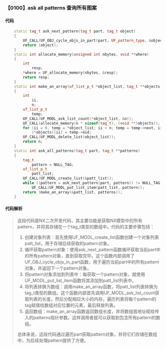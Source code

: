 ### 【0100】ask all patterns 查询所有图案

#### 代码

```cpp
    static tag_t ask_next_pattern(tag_t part, tag_t object)  
    {  
        UF_CALL(UF_OBJ_cycle_objs_in_part(part, UF_pattern_type, &object));  
        return (object);  
    }  
    static int allocate_memory(unsigned int nbytes, void **where)  
    {  
        int  
            resp;  
        *where = UF_allocate_memory(nbytes, &resp);  
        return resp;  
    }  
    static int make_an_array(uf_list_p_t *object_list, tag_t **objects)  
    {  
        int  
            ii,  
            n;  
        uf_list_p_t  
            temp;  
        UF_CALL(UF_MODL_ask_list_count(*object_list, &n));  
        UF_CALL(allocate_memory(n * sizeof(tag_t), (void **)objects));  
        for (ii = 0, temp = *object_list; ii < n; temp = temp->next, ii++)  
            (*objects)[ii] = temp->eid;  
        UF_CALL(UF_MODL_delete_list(object_list));  
        return n;  
    }  
    static int ask_all_patterns(tag_t part, tag_t **patterns)  
    {  
        tag_t  
            pattern = NULL_TAG;  
        uf_list_p_t  
            patt_list;  
        UF_CALL(UF_MODL_create_list(&patt_list));  
        while ((pattern = ask_next_pattern(part, pattern)) != NULL_TAG)  
            UF_CALL(UF_MODL_put_list_item(patt_list, pattern));  
        return (make_an_array(&patt_list, patterns));  
    }

```

#### 代码解析

> 这段代码是NX二次开发代码，其主要功能是获取NX模型中的所有pattern，并将其存储在一个tag_t类型的数组中。代码的主要步骤包括：
>
> 1. 创建对象列表：首先使用UF_MODL_create_list函数创建一个对象列表patt_list，用于存储后续获取的pattern对象。
> 2. 循环获取pattern对象：使用ask_next_pattern函数循环获取当前part中的所有pattern对象，直到获取完毕。这个函数内部调用了UF_OBJ_cycle_objs_in_part函数，用于遍历当前part中的所有pattern对象，并返回下一个pattern对象。
> 3. 将pattern对象添加到列表中：每获取一个pattern对象，就使用UF_MODL_put_list_item函数将其添加到patt_list列表中。
> 4. 将列表转换为数组：调用make_an_array函数，将patt_list列表转换为tag_t类型的数组。这个函数内部首先调用UF_MODL_ask_list_count获取列表的长度，然后分配相应大小的内存，遍历列表将每个pattern的tag赋值给数组对应位置的元素，最后释放列表。
> 5. 返回数组：make_an_array函数返回数组长度，并将数组首地址赋给传入的patterns指针参数。这样调用者就可以获取到包含所有pattern的数组。
>
> 总体来说，这段代码通过遍历part获取pattern对象，并将它们存储在数组中，为后续处理pattern提供了方便。
>
